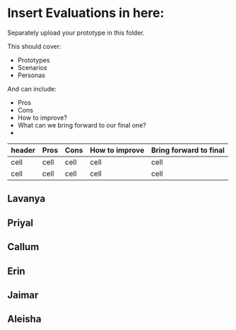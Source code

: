 # Insert Evaluations in here:
Separately upload your prototype in this folder. 

This should cover:
- Prototypes
- Scenarios
- Personas

And can include:

* Pros
* Cons
* How to improve?
* What can we bring forward to our final one?
* 
| header | Pros | Cons | How to improve | Bring forward to final |
| ------ | ------ | ------ | ------ | ------ |
| cell | cell |cell |cell |cell |
| cell | cell | cell |cell |cell |

## Lavanya

## Priyal

## Callum

## Erin

## Jaimar

## Aleisha 


